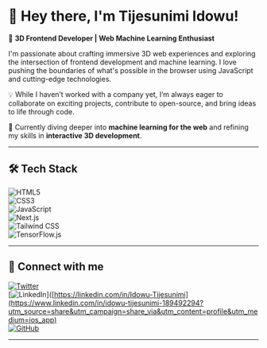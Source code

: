 # 👋 Hey there, I'm Tijesunimi Idowu!  

🚀 **3D Frontend Developer | Web Machine Learning Enthusiast**  

I'm passionate about crafting immersive 3D web experiences and exploring the intersection of frontend development and machine learning. I love pushing the boundaries of what's possible in the browser using JavaScript and cutting-edge technologies.  

💡 While I haven’t worked with a company yet, I’m always eager to collaborate on exciting projects, contribute to open-source, and bring ideas to life through code.  

🌱 Currently diving deeper into **machine learning for the web** and refining my skills in **interactive 3D development**.  

---

## 🛠 Tech Stack  

![HTML5](https://img.shields.io/badge/HTML5-%23E34F26.svg?style=for-the-badge&logo=html5&logoColor=white)  
![CSS3](https://img.shields.io/badge/CSS3-%231572B6.svg?style=for-the-badge&logo=css3&logoColor=white)  
![JavaScript](https://img.shields.io/badge/JavaScript-%23F7DF1E.svg?style=for-the-badge&logo=javascript&logoColor=black)  
![Next.js](https://img.shields.io/badge/Next.js-%23000000.svg?style=for-the-badge&logo=nextdotjs&logoColor=white)  
![Tailwind CSS](https://img.shields.io/badge/Tailwind_CSS-%2338B2AC.svg?style=for-the-badge&logo=tailwind-css&logoColor=white)  
![TensorFlow.js](https://img.shields.io/badge/TensorFlow.js-%23FF6F00.svg?style=for-the-badge&logo=tensorflow&logoColor=white)  

---

## 🔗 Connect with me  

[![Twitter](https://img.shields.io/badge/Twitter-%231DA1F2.svg?style=for-the-badge&logo=twitter&logoColor=white)](https://twitter.com/codelight001)  
[![LinkedIn](https://img.shields.io/badge/LinkedIn-%230A66C2.svg?style=for-the-badge&logo=linkedin&logoColor=white)]([https://linkedin.com/in/Idowu-Tijesunimi](https://www.linkedin.com/in/idowu-tijesunimi-189492294?utm_source=share&utm_campaign=share_via&utm_content=profile&utm_medium=ios_app)  
[![GitHub](https://img.shields.io/badge/GitHub-%23181717.svg?style=for-the-badge&logo=github&logoColor=white)](https://github.com/tijesunimi-5) 

---


